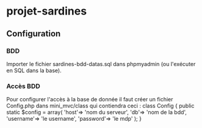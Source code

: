 # projet-sardines

## Configuration

### BDD
Importer le fichier sardines-bdd-datas.sql dans phpmyadmin (ou l'exécuter en SQL dans la base).

### Accès BDD
Pour configurer l'accès à la base de donnée il faut créer un fichier Config.php dans mini_mvc/class qui contiendra ceci :
class Config {
  public static $config = array(
                            'host'=> 'nom du serveur',
                            'db'=> 'nom de la bdd',
                            'username'=> 'le username',
                            'password'=> 'le mdp'
                          );
}
